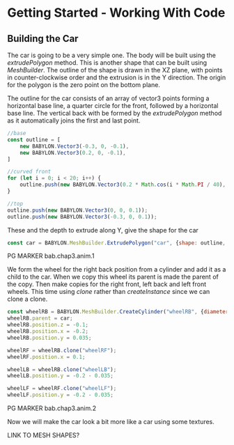 # Getting Started - Working With Code
## Building the Car
The car is going to be a very simple one. The body will be built using the *extrudePolygon* method. This is another shape that can be built using *MeshBuilder*. The outline of the shape is drawn in the XZ plane, with points in counter-clockwise order and the extrusion is in the Y direction. The origin for the polygon is the zero point on the bottom plane.

The outline for the car consists of an array of vector3 points forming a horizontal base line, a quarter circle for the front, followed by a horizontal base line. The vertical back with be formed by the *extrudePolygon* method as it automatically joins the first and last point.

```javascript
//base
const outline = [
    new BABYLON.Vector3(-0.3, 0, -0.1),
    new BABYLON.Vector3(0.2, 0, -0.1),
]

//curved front
for (let i = 0; i < 20; i++) {
    outline.push(new BABYLON.Vector3(0.2 * Math.cos(i * Math.PI / 40), 0, 0.2 * Math.sin(i * Math.PI / 40) - 0.1));
}

//top
outline.push(new BABYLON.Vector3(0, 0, 0.1));
outline.push(new BABYLON.Vector3(-0.3, 0, 0.1));
```

These and the depth to extrude along Y, give the shape for the car
```javascript
const car = BABYLON.MeshBuilder.ExtrudePolygon("car", {shape: outline, depth: 0.2});
```

PG MARKER bab.chap3.anim.1

We form the wheel for the right back position from a cylinder and add it as a child to the car. When we copy this wheel its parent is made the parent of the copy. Then make copies for the right front, left back and left front wheels. This time using *clone* rather than *createInstance* since we can clone a clone.

```javascript
const wheelRB = BABYLON.MeshBuilder.CreateCylinder("wheelRB", {diameter: 0.125, height: 0.05})
wheelRB.parent = car;
wheelRB.position.z = -0.1;
wheelRB.position.x = -0.2;
wheelRB.position.y = 0.035;

wheelRF = wheelRB.clone("wheelRF");
wheelRF.position.x = 0.1;

wheelLB = wheelRB.clone("wheelLB");
wheelLB.position.y = -0.2 - 0.035;

wheelLF = wheelRF.clone("wheelLF");
wheelLF.position.y = -0.2 - 0.035;
```

PG MARKER bab.chap3.anim.2

Now we will make the car look a bit more like a car using some textures.

LINK TO MESH SHAPES?